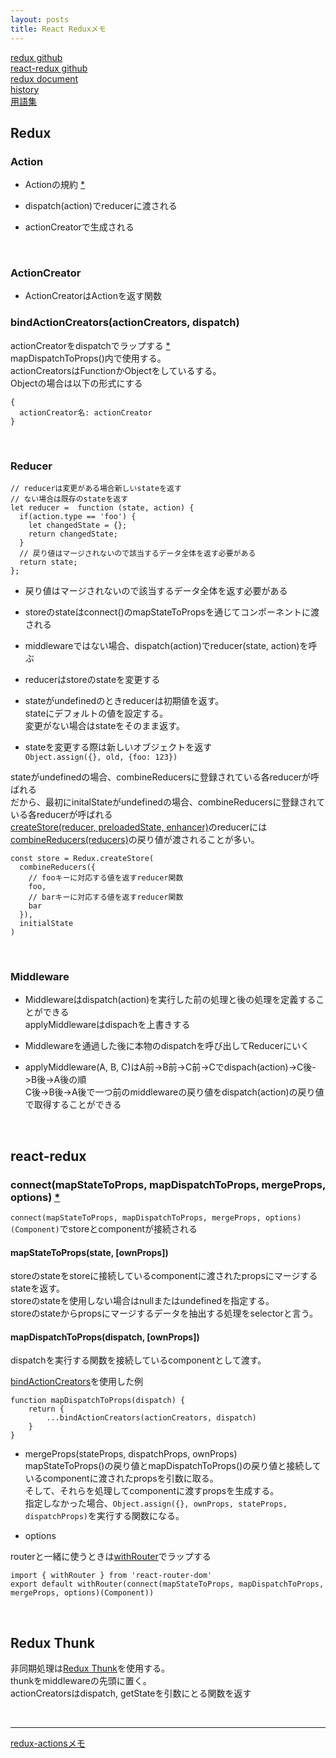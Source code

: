 ```yaml
---
layout: posts
title: React Reduxメモ
---
```

[redux github](https://github.com/reactjs/redux/)  
[react-redux github](https://github.com/reactjs/react-redux)  
[redux document](http://redux.js.org/)  
[history](https://github.com/reacttraining/history)  
[用語集](https://japanese-document.github.io/redux/glossary.html)

## Redux

### Action

* Actionの規約 [\*](https://github.com/acdlite/flux-standard-action)  

* dispatch(action)でreducerに渡される

* actionCreatorで生成される

<br>

### ActionCreator

* ActionCreatorはActionを返す関数  

### bindActionCreators(actionCreators, dispatch)

actionCreatorをdispatchでラップする [\*](https://redux.js.org/api/bindactioncreators)  
mapDispatchToProps()内で使用する。  
actionCreatorsはFunctionかObjectをしているする。  
Objectの場合は以下の形式にする  

```
{
  actionCreator名: actionCreator
}
```

<br>

### Reducer

```
// reducerは変更がある場合新しいstateを返す
// ない場合は既存のstateを返す
let reducer =  function (state, action) {
  if(action.type == 'foo') {
    let changedState = {};
    return changedState;
  }
  // 戻り値はマージされないので該当するデータ全体を返す必要がある
  return state;
};
```

* 戻り値はマージされないので該当するデータ全体を返す必要がある

* storeのstateはconnect()のmapStateToPropsを通じてコンポーネントに渡される

* middlewareではない場合、dispatch(action)でreducer(state, action)を呼ぶ

* reducerはstoreのstateを変更する

* stateがundefinedのときreducerは初期値を返す。  
stateにデフォルトの値を設定する。  
変更がない場合はstateをそのまま返す。  

* stateを変更する際は新しいオブジェクトを返す  
`Object.assign({}, old, {foo: 123})`  

stateがundefinedの場合、combineReducersに登録されている各reducerが呼ばれる  
だから、最初にinitalStateがundefinedの場合、combineReducersに登録されている各reducerが呼ばれる  
[createStore(reducer, preloadedState, enhancer)](https://redux.js.org/api/createstore)のreducerには[combineReducers(reducers)](http://redux.js.org/docs/api/combineReducers.html)の戻り値が渡されることが多い。  

```
const store = Redux.createStore(
  combineReducers({
    // fooキーに対応する値を返すreducer関数
    foo,
    // barキーに対応する値を返すreducer関数
    bar
  }),
  initialState
)
```

<br>

### Middleware

* Middlewareはdispatch(action)を実行した前の処理と後の処理を定義することができる  
applyMiddlewareはdispachを上書きする  

* Middlewareを通過した後に本物のdispatchを呼び出してReducerにいく  

* applyMiddleware(A, B, C)はA前->B前->C前->Cでdispach(action)->C後->B後->A後の順  
C後->B後->A後で一つ前のmiddlewareの戻り値をdispatch(action)の戻り値で取得することができる

<br>

## react-redux

### connect(mapStateToProps, mapDispatchToProps, mergeProps, options) [\*](https://github.com/reduxjs/react-redux/blob/master/docs/api.md#connectmapstatetoprops-mapdispatchtoprops-mergeprops-options)

`connect(mapStateToProps, mapDispatchToProps, mergeProps, options)(Component)`でstoreとcomponentが接続される

#### mapStateToProps(state, [ownProps])

storeのstateをstoreに接続しているcomponentに渡されたpropsにマージするstateを返す。  
storeのstateを使用しない場合はnullまたはundefinedを指定する。  
storeのstateからpropsにマージするデータを抽出する処理をselectorと言う。

#### mapDispatchToProps(dispatch, [ownProps])

dispatchを実行する関数を接続しているcomponentとして渡す。  

[bindActionCreators](https://redux.js.org/api/bindactioncreators)を使用した例   

```
function mapDispatchToProps(dispatch) {
    return {
        ...bindActionCreators(actionCreators, dispatch)
    }
}
```

* mergeProps(stateProps, dispatchProps, ownProps)  
mapStateToProps()の戻り値とmapDispatchToProps()の戻り値と接続しているcomponentに渡されたpropsを引数に取る。  
そして、それらを処理してcomponentに渡すpropsを生成する。  
指定しなかった場合、`Object.assign({}, ownProps, stateProps, dispatchProps)`を実行する関数になる。

* options

routerと一緒に使うときは[withRouter](https://reacttraining.com/react-router/web/api/withRouter)でラップする

```
import { withRouter } from 'react-router-dom'
export default withRouter(connect(mapStateToProps, mapDispatchToProps, mergeProps, options)(Component))
```

<br>

## Redux Thunk

非同期処理は[Redux Thunk](https://japanese-document.github.io/redux-thunk/)を使用する。  
thunkをmiddlewareの先頭に置く。  
actionCreatorsはdispatch, getStateを引数にとる関数を返す

<br>

<hr/>

[redux-actionsメモ](/2018/09/08/redux-actions.html)
